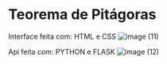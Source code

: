 # Teorema de Pitágoras

Interface feita com: HTML e CSS
![image (11)](https://user-images.githubusercontent.com/47954728/214470304-c2ff5df6-cda4-46f5-b7f4-1fc0f17a4f1c.png)

Api feita com: PYTHON e FLASK
![image (12)](https://user-images.githubusercontent.com/47954728/214470501-b5a20570-44c8-4ef8-8b97-004887cf2ba2.png)
